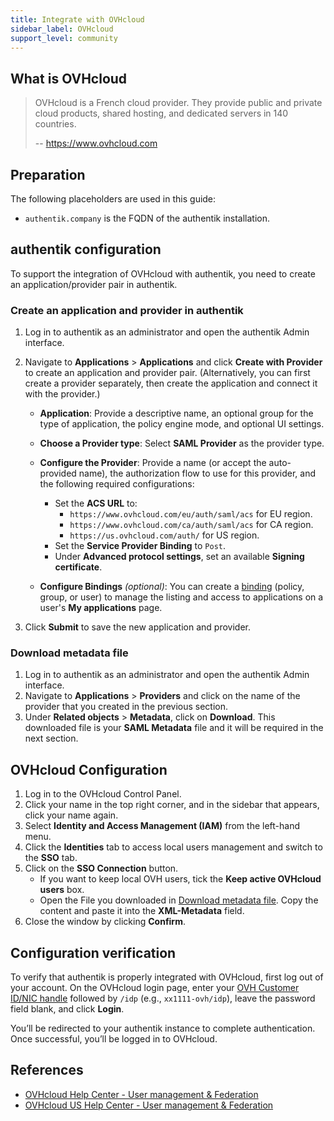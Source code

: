 ```yaml
---
title: Integrate with OVHcloud
sidebar_label: OVHcloud
support_level: community
---
```


## What is OVHcloud

> OVHcloud is a French cloud provider. They provide public and private cloud products, shared hosting, and dedicated servers in 140 countries.
>
> -- https://www.ovhcloud.com

## Preparation

The following placeholders are used in this guide:

- `authentik.company` is the FQDN of the authentik installation.

## authentik configuration

To support the integration of OVHcloud with authentik, you need to create an application/provider pair in authentik.

### Create an application and provider in authentik

1. Log in to authentik as an administrator and open the authentik Admin interface.
2. Navigate to **Applications** > **Applications** and click **Create with Provider** to create an application and provider pair. (Alternatively, you can first create a provider separately, then create the application and connect it with the provider.)
    - **Application**: Provide a descriptive name, an optional group for the type of application, the policy engine mode, and optional UI settings.
    - **Choose a Provider type**: Select **SAML Provider** as the provider type.
    - **Configure the Provider**: Provide a name (or accept the auto-provided name), the authorization flow to use for this provider, and the following required configurations:
        - Set the **ACS URL** to:
            - `https://www.ovhcloud.com/eu/auth/saml/acs` for EU region.
            - `https://www.ovhcloud.com/ca/auth/saml/acs` for CA region.
            - `https://us.ovhcloud.com/auth/` for US region.
        - Set the **Service Provider Binding** to `Post`.
        - Under **Advanced protocol settings**, set an available **Signing certificate**.

    - **Configure Bindings** _(optional)_: You can create a [binding](/docs/add-secure-apps/flows-stages/bindings/) (policy, group, or user) to manage the listing and access to applications on a user's **My applications** page.

3. Click **Submit** to save the new application and provider.

### Download metadata file

1. Log in to authentik as an administrator and open the authentik Admin interface.
2. Navigate to **Applications** > **Providers** and click on the name of the provider that you created in the previous section.
3. Under **Related objects** > **Metadata**, click on **Download**. This downloaded file is your **SAML Metadata** file and it will be required in the next section.

## OVHcloud Configuration

1. Log in to the OVHcloud Control Panel.
2. Click your name in the top right corner, and in the sidebar that appears, click your name again.
3. Select **Identity and Access Management (IAM)** from the left-hand menu.
4. Click the **Identities** tab to access local users management and switch to the **SSO** tab.
5. Click on the **SSO Connection** button.
    - If you want to keep local OVH users, tick the **Keep active OVHcloud users** box.
    - Open the File you downloaded in [Download metadata file](#download-metadata-file). Copy the content and paste it into the **XML-Metadata** field.
6. Close the window by clicking **Confirm**.

## Configuration verification

To verify that authentik is properly integrated with OVHcloud, first log out of your account. On the OVHcloud login page, enter your [OVH Customer ID/NIC handle](https://help.ovhcloud.com/csm/en-account-create-ovhcloud-account?id=kb_article_view&sysparm_article=KB0043022#what-is-my-nic-handle) followed by `/idp` (e.g., `xx1111-ovh/idp`), leave the password field blank, and click **Login**.

You’ll be redirected to your authentik instance to complete authentication. Once successful, you’ll be logged in to OVHcloud.

## References

- [OVHcloud Help Center - User management & Federation](https://help.ovhcloud.com/csm/en-ie-documentation-manage-operate-user-federation?id=kb_browse_cat&kb_id=3d4a8129a884a950f07829d7d5c75243&kb_category=21734cbe50d47d90476b12dfd60b3542&spa=1)
- [OVHcloud US Help Center - User management & Federation](https://support.us.ovhcloud.com/hc/en-us/sections/27230986868883-Federation)
